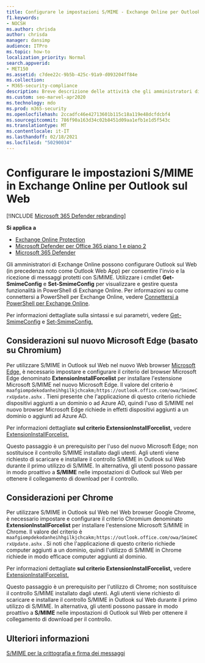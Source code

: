 ```yaml
---
title: Configurare le impostazioni S/MIME - Exchange Online per Outlook sul Web
f1.keywords:
- NOCSH
ms.author: chrisda
author: chrisda
manager: dansimp
audience: ITPro
ms.topic: how-to
localization_priority: Normal
search.appverid:
- MET150
ms.assetid: c7dee22c-9b5b-425c-91a9-d093204ff84e
ms.collection:
- M365-security-compliance
description: Breve descrizione delle attività che gli amministratori di Exchange Online devono eseguire per visualizzare e configurare le impostazioni S/MIME in Outlook sul Web in Exchange Online.
ms.custom: seo-marvel-apr2020
ms.technology: mdo
ms.prod: m365-security
ms.openlocfilehash: 2ccadfc46e42713601b115c18a119e48dcfdcbf4
ms.sourcegitcommit: 786f90a163d34c02b8451d09aa1efb1e1d5f543c
ms.translationtype: MT
ms.contentlocale: it-IT
ms.lasthandoff: 02/18/2021
ms.locfileid: "50290034"
---
```

# <a name="configure-smime-settings-in-exchange-online-for-outlook-on-the-web"></a>Configurare le impostazioni S/MIME in Exchange Online per Outlook sul Web

[!INCLUDE [Microsoft 365 Defender rebranding](../includes/microsoft-defender-for-office.md)]

**Si applica a**
- [Exchange Online Protection](exchange-online-protection-overview.md)
- [Microsoft Defender per Office 365 piano 1 e piano 2](office-365-atp.md)
- [Microsoft 365 Defender](../mtp/microsoft-threat-protection.md)

Gli amministratori di Exchange Online possono configurare Outlook sul Web (in precedenza noto come Outlook Web App) per consentire l'invio e la ricezione di messaggi protetti con S/MIME. Utilizzare i cmdlet **Get-SmimeConfig** e **Set-SmimeConfig** per visualizzare e gestire questa funzionalità in PowerShell di Exchange Online. Per informazioni su come connettersi a PowerShell per Exchange Online, vedere [Connettersi a PowerShell per Exchange Online](https://docs.microsoft.com/powershell/exchange/connect-to-exchange-online-powershell).

Per informazioni dettagliate sulla sintassi e sui parametri, vedere [Get-SmimeConfig](https://docs.microsoft.com/powershell/module/exchange/get-smimeconfig) e [Set-SmimeConfig.](https://docs.microsoft.com/powershell/module/exchange/set-smimeconfig)

## <a name="considerations-for-new-microsoft-edge-chromium-based"></a>Considerazioni sul nuovo Microsoft Edge (basato su Chromium)

Per utilizzare S/MIME in Outlook sul Web nel nuovo Web browser [Microsoft Edge,](https://www.microsoft.com/windows/microsoft-edge) è necessario impostare e configurare il criterio del browser Microsoft Edge denominato **ExtensionInstallForcelist** per installare l'estensione Microsoft S/MIME nel nuovo Microsoft Edge. Il valore del criterio è `maafgiompdekodanheihhgilkjchcakm;https://outlook.office.com/owa/SmimeCrxUpdate.ashx` . Tieni presente che l'applicazione di questo criterio richiede dispositivi aggiunti a un dominio o ad Azure AD, quindi l'uso di S/MIME nel nuovo browser Microsoft Edge richiede in effetti dispositivi aggiunti a un dominio o aggiunti ad Azure AD.

Per informazioni dettagliate **sul criterio ExtensionInstallForcelist,** vedere [ExtensionInstallForcelist.](https://docs.microsoft.com/DeployEdge/microsoft-edge-policies#extensioninstallforcelist)

Questo passaggio è un prerequisito per l'uso del nuovo Microsoft Edge; non sostituisce il controllo S/MIME installato dagli utenti. Agli utenti viene richiesto di scaricare e installare il controllo S/MIME in Outlook sul Web durante il primo utilizzo di S/MIME. In alternativa, gli utenti possono passare in modo proattivo a **S/MIME** nelle impostazioni di Outlook sul Web per ottenere il collegamento di download per il controllo.

## <a name="considerations-for-chrome"></a>Considerazioni per Chrome

Per utilizzare S/MIME in Outlook sul Web nel Web browser Google Chrome, è necessario impostare e configurare il criterio Chromium denominato **ExtensionInstallForcelist** per installare l'estensione Microsoft S/MIME in Chrome. Il valore del criterio è `maafgiompdekodanheihhgilkjchcakm;https://outlook.office.com/owa/SmimeCrxUpdate.ashx` . Si noti che l'applicazione di questo criterio richiede computer aggiunti a un dominio, quindi l'utilizzo di S/MIME in Chrome richiede in modo efficace computer aggiunti al dominio.

Per informazioni dettagliate **sul criterio ExtensionInstallForcelist,** vedere [ExtensionInstallForcelist.](https://cloud.google.com/docs/chrome-enterprise/policies/?policy=ExtensionInstallForcelist)

Questo passaggio è un prerequisito per l'utilizzo di Chrome; non sostituisce il controllo S/MIME installato dagli utenti. Agli utenti viene richiesto di scaricare e installare il controllo S/MIME in Outlook sul Web durante il primo utilizzo di S/MIME. In alternativa, gli utenti possono passare in modo proattivo a **S/MIME** nelle impostazioni di Outlook sul Web per ottenere il collegamento di download per il controllo.

## <a name="for-more-information"></a>Ulteriori informazioni

[S/MIME per la crittografia e firma dei messaggi](s-mime-for-message-signing-and-encryption.md)
